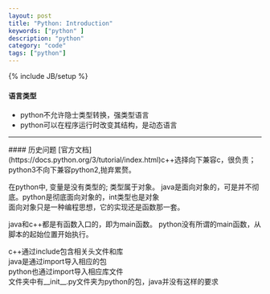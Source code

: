 ```yaml
---
layout: post
title: "Python: Introduction"
keywords: ["python" ]
description: "python"
category: "code"
tags: ["python"]
---
```

{% include JB/setup %}


#### 语言类型
+ python不允许隐士类型转换，强类型语言
+ python可以在程序运行时改变其结构，是动态语言
<hr />
#### 历史问题
[官方文档](https://docs.python.org/3/tutorial/index.html)c++选择向下兼容c，很负责；  
python3不向下兼容python2,抛弃累赘。


在python中, 变量是没有类型的; 类型属于对象。
java是面向对象的，可是并不彻底。python是彻底面向对象的，int类型也是对象<br/>
面向对象只是一种编程思想，它的实现还是函数那一套。

java和c++都是有函数入口的，即为main函数。
python没有所谓的main函数，从脚本的起始位置开始执行。


c++通过include包含相关头文件和库<br/>
java是通过import导入相应的包<br/>
python也通过import导入相应库文件<br/>
文件夹中有__init__.py文件夹为python的包，java并没有这样的要求




